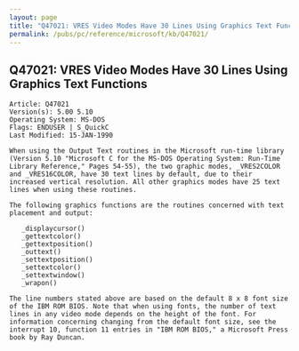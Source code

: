 ```yaml
---
layout: page
title: "Q47021: VRES Video Modes Have 30 Lines Using Graphics Text Functions"
permalink: /pubs/pc/reference/microsoft/kb/Q47021/
---
```


## Q47021: VRES Video Modes Have 30 Lines Using Graphics Text Functions

	Article: Q47021
	Version(s): 5.00 5.10
	Operating System: MS-DOS
	Flags: ENDUSER | S_QuickC
	Last Modified: 15-JAN-1990
	
	When using the Output Text routines in the Microsoft run-time library
	(Version 5.10 "Microsoft C for the MS-DOS Operating System: Run-Time
	Library Reference," Pages 54-55), the two graphic modes, _VRES2COLOR
	and _VRES16COLOR, have 30 text lines by default, due to their
	increased vertical resolution. All other graphics modes have 25 text
	lines when using these routines.
	
	The following graphics functions are the routines concerned with text
	placement and output:
	
	   _displaycursor()
	   _gettextcolor()
	   _gettextposition()
	   _outtext()
	   _settextposition()
	   _settextcolor()
	   _settextwindow()
	   _wrapon()
	
	The line numbers stated above are based on the default 8 x 8 font size
	of the IBM ROM BIOS. Note that when using fonts, the number of text
	lines in any video mode depends on the height of the font. For
	information concerning changing from the default font size, see the
	interrupt 10, function 11 entries in "IBM ROM BIOS," a Microsoft Press
	book by Ray Duncan.
